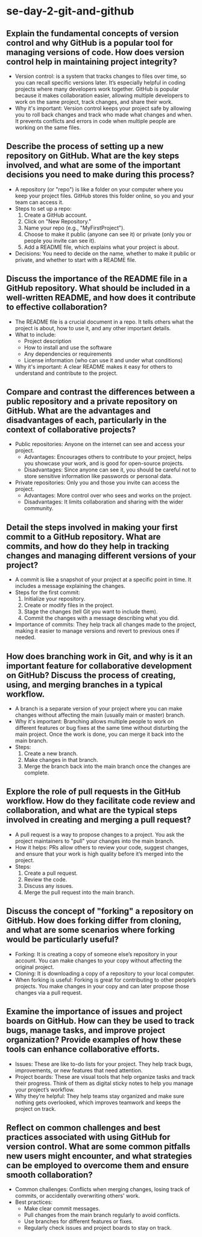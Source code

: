 # se-day-2-git-and-github
## Explain the fundamental concepts of version control and why GitHub is a popular tool for managing versions of code. How does version control help in maintaining project integrity?
- Version control: is a system that tracks changes to files over time, so you can recall specific versions later. It’s especially helpful in coding projects where many developers work together. GitHub is popular because it makes collaboration easier, allowing multiple developers to work on the same project, track changes, and share their work.
- Why it's important: Version control keeps your project safe by allowing you to roll back changes and track who made what changes and when. It prevents conflicts and errors in code when multiple people are working on the same files.

## Describe the process of setting up a new repository on GitHub. What are the key steps involved, and what are some of the important decisions you need to make during this process?
- A repository (or "repo") is like a folder on your computer where you keep your project files. GitHub stores this folder online, so you and your team can access it.
- Steps to set up a repo:
	1. Create a GitHub account.
	2. Click on "New Repository."
	3. Name your repo (e.g., "MyFirstProject").
	4. Choose to make it public (anyone can see it) or private (only you or people you invite can see it).
	5. Add a README file, which explains what your project is about.
- Decisions: You need to decide on the name, whether to make it public or private, and whether to start with a README file.


## Discuss the importance of the README file in a GitHub repository. What should be included in a well-written README, and how does it contribute to effective collaboration?
- The README file is a crucial document in a repo. It tells others what the project is about, how to use it, and any other important details.
- What to include:
	- Project description
	- How to install and use the software
	- Any dependencies or requirements
	- License information (who can use it and under what conditions)
- Why it's important: A clear README makes it easy for others to understand and contribute to the project.


## Compare and contrast the differences between a public repository and a private repository on GitHub. What are the advantages and disadvantages of each, particularly in the context of collaborative projects?
- Public repositories: Anyone on the internet can see and access your project.
	- Advantages: Encourages others to contribute to your project, helps you showcase your work, and is good for open-source projects.
	- Disadvantages: Since anyone can see it, you should be careful not to store sensitive information like passwords or personal data.
- Private repositories: Only you and those you invite can access the project.
	- Advantages: More control over who sees and works on the project.
	- Disadvantages: It limits collaboration and sharing with the wider community.

## Detail the steps involved in making your first commit to a GitHub repository. What are commits, and how do they help in tracking changes and managing different versions of your project?
- A commit is like a snapshot of your project at a specific point in time. It includes a message explaining the changes.
- Steps for the first commit:
	1. Initialize your repository.
	2. Create or modify files in the project.
	3. Stage the changes (tell Git you want to include them).
	4. Commit the changes with a message describing what you did.
- Importance of commits: They help track all changes made to the project, making it easier to manage versions and revert to previous ones if needed.

## How does branching work in Git, and why is it an important feature for collaborative development on GitHub? Discuss the process of creating, using, and merging branches in a typical workflow.
- A branch is a separate version of your project where you can make changes without affecting the main (usually main or master) branch.
- Why it's important: Branching allows multiple people to work on different features or bug fixes at the same time without disturbing the main project. Once the work is done, you can merge it back into the main branch.
- Steps:
	1. Create a new branch.
	2. Make changes in that branch.
	3. Merge the branch back into the main branch once the changes are complete.

## Explore the role of pull requests in the GitHub workflow. How do they facilitate code review and collaboration, and what are the typical steps involved in creating and merging a pull request?
- A pull request is a way to propose changes to a project. You ask the project maintainers to "pull" your changes into the main branch.
- How it helps: PRs allow others to review your code, suggest changes, and ensure that your work is high quality before it’s merged into the project.
- Steps:
	1. Create a pull request.
	2. Review the code.
	3. Discuss any issues.
	4. Merge the pull request into the main branch.


## Discuss the concept of "forking" a repository on GitHub. How does forking differ from cloning, and what are some scenarios where forking would be particularly useful?
- Forking: It is creating a copy of someone else’s repository in your account. You can make changes to your copy without affecting the original project.
- Cloning: It is downloading a copy of a repository to your local computer.
- When forking is useful: Forking is great for contributing to other people’s projects. You make changes in your copy and can later propose those changes via a pull request.


## Examine the importance of issues and project boards on GitHub. How can they be used to track bugs, manage tasks, and improve project organization? Provide examples of how these tools can enhance collaborative efforts.
- Issues: These are like to-do lists for your project. They help track bugs, improvements, or new features that need attention.
- Project boards: These are visual tools that help organize tasks and track their progress. Think of them as digital sticky notes to help you manage your project’s workflow.
- Why they’re helpful: They help teams stay organized and make sure nothing gets overlooked, which improves teamwork and keeps the project on track.


## Reflect on common challenges and best practices associated with using GitHub for version control. What are some common pitfalls new users might encounter, and what strategies can be employed to overcome them and ensure smooth collaboration?
- Common challenges: Conflicts when merging changes, losing track of commits, or accidentally overwriting others' work.
- Best practices:
	- Make clear commit messages.
	- Pull changes from the main branch regularly to avoid conflicts.
	- Use branches for different features or fixes.
	- Regularly check issues and project boards to stay on track.
